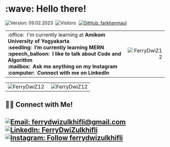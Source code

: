 <h1 align="left" id="macropower-title">:wave: Hello there!</h1>

![Version: 09.02.2023](https://img.shields.io/badge/version-25.12.2022-informational)&nbsp;
![Visitors](https://visitor-badge.glitch.me/badge?page_id=FerryDwiZ12)&nbsp;
[![GitHub: farkhanmaul](https://img.shields.io/github/followers/FerryDwiZ12?label=follow&style=social)](https://github.com/FerryDwiZ12)&nbsp;


<table>
<tr>
<td align="left">
 :office: &nbsp;I'm currently learning at <b>Amikom University of Yogyakarta<b>
<br> :seedling: &nbsp;I’m currently learning <b>MERN<b>
<br> :speech_balloon: &nbsp;I like to talk about <b>Code<b> and <b>Algorithm<b>
<br> :mailbox: &nbsp;Ask me anything on my <b>Instagram<b>
<br> :computer: &nbsp;Connect with me on <b>LinkedIn<b>
</td>
<td align="right">
<a href="#FerryDwiZ12-title">
  <img src="https://github-readme-stats.vercel.app/api?username=FerryDwiZ12&show_icons=true&theme=react&border_color=61dafb&hide_border=true" alt="FerryDwiZ12" align="right"/>
</a>
</td>
</tr>
</table>

<table>
  <tr>
    <td align="left">
   <a href="#FerryDwiZ12-title">
      <img src="https://github-readme-stats.vercel.app/api/top-langs/?username=FerryDwiZ12&hide=c%23,powershell,Mathematica,Ruby,Objective-C,Objective-C%2b%2b,Cuda&title_color=61dafb&text_color=ffffff&icon_color=61dafb&bg_color=20232a&langs_count=8&layout=compact&border_color=61dafb&hide_border=true" alt="FerryDwiZ12" align="left"/>
    </a>
    </td>
    <td align="right">
    <a href="#FerryDwiZ12-title">
      <img src="https://github-readme-streak-stats.herokuapp.com/?user=FerryDwiZ12&theme=react&border=61dafb&hide_border=true" alt="FerryDwiZ12" align="right"/>
    </a>
    </td>
  </tr>
</table>

<!---
FerryDwiZ12/FerryDwiZ12 is a ✨ special ✨ repository because its `README.md` (this file) appears on your GitHub profile.
You can click the Preview link to take a look at your changes.
--->

## 🤝🏻 Connect with Me!
[![Email: ferrydwizulkhifli@gmail.com](https://img.shields.io/badge/-ferrydwizulkhifli@gmail.com-D14836?style=flat&logo=Gmail&logoColor=white)](mailto:ferrydwizulkhifli@gmail.com)
[![LinkedIn: FerryDwiZulkhifli](https://img.shields.io/badge/-LinkedIn-blue?style=flat&logo=Linkedin&logoColor=white&link=https://www.linkedin.com/in/ferrydwizulkhifli/)](https://www.linkedin.com/in/ferrydwizulkhifli/)&nbsp;
[![Instagram: Follow ferrydwizulkhifli](https://img.shields.io/badge/-Instagram-E4405F?style=flat&logo=Instagram&logoColor=white)](https://www.instagram.com/ferrydwizulkhifli)&nbsp;
---
